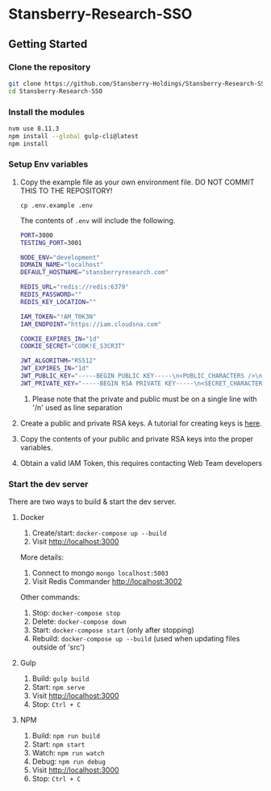 # Stansberry-Research-SSO

## Getting Started

### Clone the repository

```bash
git clone https://github.com/Stansberry-Holdings/Stansberry-Research-SSO.git
cd Stansberry-Research-SSO
```

### Install the modules

```bash
nvm use 8.11.3
npm install --global gulp-cli@latest
npm install
```

### Setup Env variables

1. Copy the example file as your own environment file. DO NOT COMMIT THIS TO THE REPOSITORY!

    `cp .env.example .env`

    The contents of `.env` will include the following.

    ```sh
    PORT=3000
    TESTING_PORT=3001

    NODE_ENV="development"
    DOMAIN_NAME="localhost"
    DEFAULT_HOSTNAME="stansberryresearch.com"

    REDIS_URL="redis://redis:6379"
    REDIS_PASSWORD=""
    REDIS_KEY_LOCATION=""

    IAM_TOKEN="!AM_T0K3N"
    IAM_ENDPOINT="https://iam.cloudsna.com"

    COOKIE_EXPIRES_IN="1d"
    COOKIE_SECRET="CO0K!E_S3CR3T"

    JWT_ALGORITHM="RS512"
    JWT_EXPIRES_IN="1d"
    JWT_PUBLIC_KEY="-----BEGIN PUBLIC KEY-----\n<PUBLIC_CHARACTERS />\n-----END PUBLIC KEY-----"
    JWT_PRIVATE_KEY="-----BEGIN RSA PRIVATE KEY-----\n<SECRET_CHARACTERS />\n-----END RSA PRIVATE KEY-----"
    ```

    1. Please note that the private and public must be on a single line with '/n' used as line separation
1. Create a public and private RSA keys. A tutorial for creating keys is [here](https://help.github.com/articles/generating-a-new-ssh-key-and-adding-it-to-the-ssh-agent).
1. Copy the contents of your public and private RSA keys into the proper variables.
1. Obtain a valid IAM Token, this requires contacting Web Team developers

### Start the dev server

There are two ways to build & start the dev server.

1. Docker
    1. Create/start: `docker-compose up --build`
    1. Visit [http://localhost:3000](http://localhost:3000)

    More details:
    1. Connect to mongo `mongo localhost:5003`
    1. Visit Redis Commander [http://localhost:3002](http://localhost:3002)

    Other commands:
    1. Stop: `docker-compose stop`
    1. Delete: `docker-compose down`
    1. Start: `docker-compose start` (only after stopping)
    1. Rebuild: `docker-compose up --build` (used when updating files outside of 'src')

1. Gulp
    1. Build: `gulp build`
    1. Start: `npm serve`
    1. Visit [http://localhost:3000](http://localhost:3000)
    1. Stop: `Ctrl + C`

1. NPM
    1. Build: `npm run build`
    1. Start: `npm start`
    1. Watch: `npm run watch`
    1. Debug: `npm run debug`
    1. Visit [http://localhost:3000](http://localhost:3000)
    1. Stop: `Ctrl + C`
